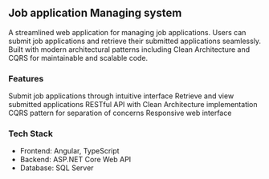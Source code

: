 ## Job application Managing system

A streamlined web application for managing job applications. Users can submit job applications and retrieve their submitted applications seamlessly. Built with modern architectural patterns including Clean Architecture and CQRS for maintainable and scalable code.

### Features

Submit job applications through intuitive interface
Retrieve and view submitted applications
RESTful API with Clean Architecture implementation
CQRS pattern for separation of concerns
Responsive web interface

### Tech Stack

- Frontend: Angular, TypeScript
- Backend: ASP.NET Core Web API
- Database: SQL Server
